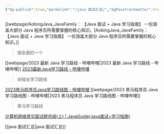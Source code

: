 ```yaml
---
{"dg-publish":true,"permalink":"/java 面试汇总/","dgPassFrontmatter":true}
---
```



[[webpage/AobingJava_JavaFamily： 【Java 面试 + Java 学习指南】 一份涵盖大部分 Java 程序员所需要掌握的核心知识。\|AobingJava_JavaFamily： 【Java 面试 + Java 学习指南】 一份涵盖大部分 Java 程序员所需要掌握的核心知识。]]

> 很全面的一个



[[webpage/2023 最新 Java 学习路线 - 哔哩哔哩\|2023 最新 Java 学习路线 - 哔哩哔哩]]
[2023最新Java学习路线 - 哔哩哔哩](https://www.bilibili.com/read/cv5216534)


> 尚硅谷学习路线


[2023黑马程序员Java学习路线图 - 哔哩哔哩](https://www.bilibili.com/read/cv9965357)
[[webpage/2023 黑马程序员 Java 学习路线图 - 哔哩哔哩\|2023 黑马程序员 Java 学习路线图 - 哔哩哔哩]]

> 黑马学习路线


[计算机网络常见面试题总结(上) | JavaGuide(Java面试+学习指南)](https://javaguide.cn/cs-basics/network/other-network-questions.html)

[[java 面试汇总\|java 面试汇总]]